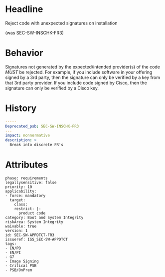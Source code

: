 # Headline 
Reject code with unexpected signatures on installation

(was SEC-SW-INSCHK-FR3)


# Behavior

Signatures not generated by the expected/intended provider(s) of the code _MUST_ be rejected. For example, if you include software in your offering signed by a 3rd party, then the signature can only be verified by a key from that 3rd party provider. If you include code signed by Cisco, then the signature can only be verified by a Cisco key.

# History

```yaml
-----
Deprecated_psb: SEC-SW-INSCHK-FR3
---
impact: nonnormative
description: >
  Break into discrete FR's


```

# Attributes

    phase: requirements
    legallysensitive: false
    priority: 10
    applicability:
    - force: mandatory
      target:
        class: 
        restrict: |-
          product code
    category: Boot and System Integrity
    riskArea: System Integrity
    waivable: true
    version: 1
    id: SEC-SW-APPDTCT-FR3
    issueref: ISS_SEC-SW-APPDTCT
    tags:
    - EN/PD
    - EN/PI
    - G7
    - Image Signing
    - Critical PSB
    - PSB/OnPrem
